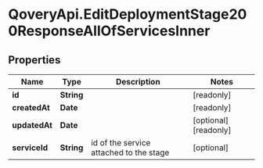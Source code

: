 # QoveryApi.EditDeploymentStage200ResponseAllOfServicesInner

## Properties

Name | Type | Description | Notes
------------ | ------------- | ------------- | -------------
**id** | **String** |  | [readonly] 
**createdAt** | **Date** |  | [readonly] 
**updatedAt** | **Date** |  | [optional] [readonly] 
**serviceId** | **String** | id of the service attached to the stage | [optional] 


